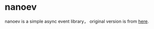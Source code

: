 # nanoev
nanoev is a simple async event library， original version is from [here](https://github.com/zhuyie/nanoev).
